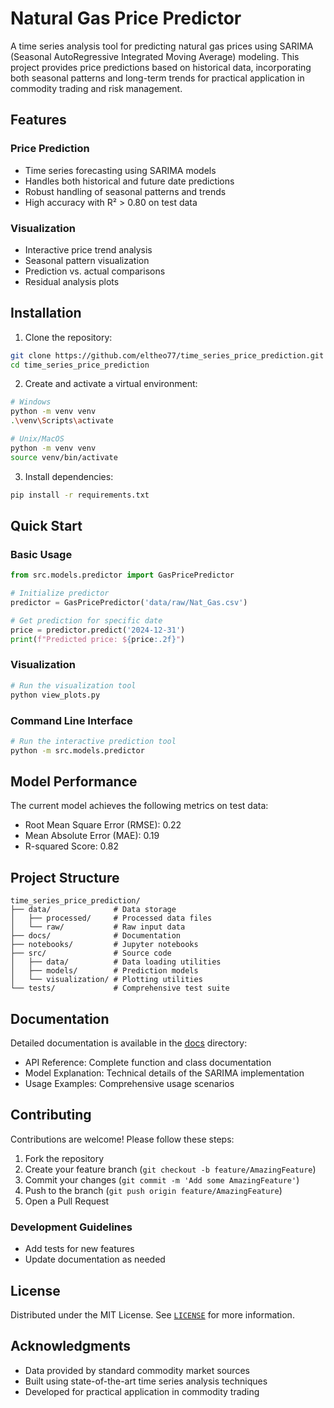 # Natural Gas Price Predictor

A time series analysis tool for predicting natural gas prices using SARIMA (Seasonal AutoRegressive Integrated Moving Average) modeling. This project provides price predictions based on historical data, incorporating both seasonal patterns and long-term trends for practical application in commodity trading and risk management.

## Features

### Price Prediction
- Time series forecasting using SARIMA models
- Handles both historical and future date predictions
- Robust handling of seasonal patterns and trends
- High accuracy with R² > 0.80 on test data

### Visualization
- Interactive price trend analysis
- Seasonal pattern visualization
- Prediction vs. actual comparisons
- Residual analysis plots

## Installation

1. Clone the repository:
```bash
git clone https://github.com/eltheo77/time_series_price_prediction.git
cd time_series_price_prediction
```

2. Create and activate a virtual environment:
```bash
# Windows
python -m venv venv
.\venv\Scripts\activate

# Unix/MacOS
python -m venv venv
source venv/bin/activate
```

3. Install dependencies:
```bash
pip install -r requirements.txt
```

## Quick Start

### Basic Usage
```python
from src.models.predictor import GasPricePredictor

# Initialize predictor
predictor = GasPricePredictor('data/raw/Nat_Gas.csv')

# Get prediction for specific date
price = predictor.predict('2024-12-31')
print(f"Predicted price: ${price:.2f}")
```

### Visualization
```python
# Run the visualization tool
python view_plots.py
```

### Command Line Interface
```bash
# Run the interactive prediction tool
python -m src.models.predictor
```

## Model Performance

The current model achieves the following metrics on test data:
- Root Mean Square Error (RMSE): 0.22
- Mean Absolute Error (MAE): 0.19
- R-squared Score: 0.82

## Project Structure
```
time_series_price_prediction/
├── data/              # Data storage
│   ├── processed/     # Processed data files
│   └── raw/           # Raw input data
├── docs/              # Documentation
├── notebooks/         # Jupyter notebooks
├── src/               # Source code
│   ├── data/          # Data loading utilities
│   ├── models/        # Prediction models
│   └── visualization/ # Plotting utilities
└── tests/             # Comprehensive test suite
```

## Documentation

Detailed documentation is available in the [docs](docs/) directory:
- API Reference: Complete function and class documentation
- Model Explanation: Technical details of the SARIMA implementation
- Usage Examples: Comprehensive usage scenarios

## Contributing

Contributions are welcome! Please follow these steps:

1. Fork the repository
2. Create your feature branch (`git checkout -b feature/AmazingFeature`)
3. Commit your changes (`git commit -m 'Add some AmazingFeature'`)
4. Push to the branch (`git push origin feature/AmazingFeature`)
5. Open a Pull Request

### Development Guidelines
- Add tests for new features
- Update documentation as needed

## License

Distributed under the MIT License. See [`LICENSE`](LICENSE) for more information.

## Acknowledgments

- Data provided by standard commodity market sources
- Built using state-of-the-art time series analysis techniques
- Developed for practical application in commodity trading
